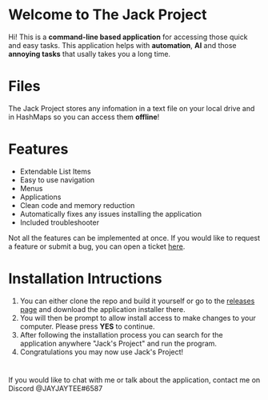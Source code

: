 # Welcome to The Jack Project

Hi! This is a **command-line based application** for accessing those quick and easy tasks. This application helps with **automation**, **AI** and those **annoying tasks** that usally takes you a long time.


# Files

The Jack Project stores any infomation in a text file on your local drive and in HashMaps so you can access them **offline**!

# Features

 - Extendable List Items
 - Easy to use navigation
 - Menus
 - Applications
 - Clean code and memory reduction
 - Automatically fixes any issues installing the application
 - Included troubleshooter

Not all the features can be implemented at once. If you would like to request a feature or submit a bug, you can open a ticket [here](https://github.com/JAYJAYTEE12/TheJackProject/issues/new/choose). 

# Installation Intructions

 1. You can either clone the repo and build it yourself or go to the [releases page](https://github.com/JAYJAYTEE12/TheJackProject/releases) and download the application installer there.
 2. You will then be prompt to allow install access to make changes to your computer. Please press **YES** to continue.
 3. After following the installation process you can search for the application anywhere "Jack's Project" and run the program.
 4. Congratulations you may now use Jack's Project!

#
If you would like to chat with me or talk about the application, contact me on Discord @JAYJAYTEE#6587
